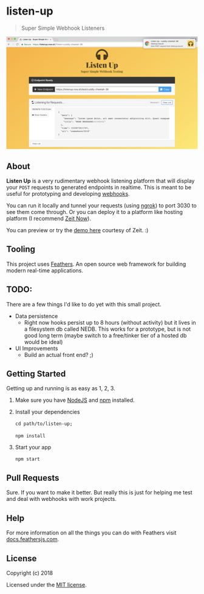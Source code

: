 # listen-up

> Super Simple Webhook Listeners

![Listen Up Screenshot](listen-up.png)

## About

**Listen Up** is a very rudimentary webhook listening platform that will display your `POST` requests to generated endpoints in realtime. This is meant to be useful for prototyping and developing [webhooks](https://en.wikipedia.org/wiki/Webhook).

You can run it locally and tunnel your requests (using [ngrok](https://ngrok.com/)) to port 3030 to see them come through. Or you can deploy it to a platform like hosting platform (I recommend [Zeit Now](https://zeit.co/now)).

You can preview or try the [demo here](https://listenup.now.sh) courtesy of Zeit. :)

## Tooling

This project uses [Feathers](http://feathersjs.com). An open source web framework for building modern real-time applications.

## TODO:

There are a few things I'd like to do yet with this small project.

- Data persistence
  - Right now hooks persist up to 8 hours (without activity) but it lives in a filesystem db called NEDB. This works for a prototype, but is not good long term (maybe switch to a free/tinker tier of a hosted db would be ideal)
- UI Improvements
  - Build an actual front end? ;)

## Getting Started

Getting up and running is as easy as 1, 2, 3.

1. Make sure you have [NodeJS](https://nodejs.org/) and [npm](https://www.npmjs.com/) installed.
2. Install your dependencies

   ```
   cd path/to/listen-up;

   npm install
   ```

3. Start your app

   ```
   npm start
   ```

## Pull Requests

Sure. If you want to make it better. But really this is just for helping me test and deal with webhooks with work projects.

## Help

For more information on all the things you can do with Feathers visit [docs.feathersjs.com](http://docs.feathersjs.com).

## License

Copyright (c) 2018

Licensed under the [MIT license](LICENSE).

